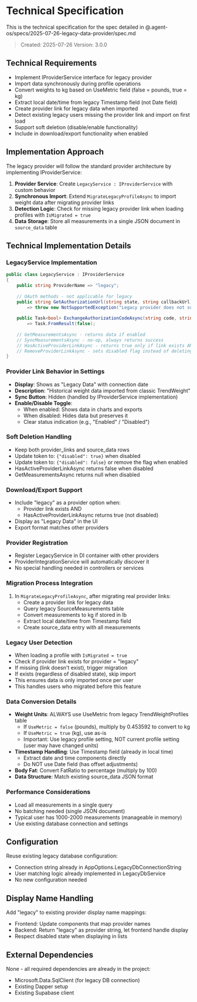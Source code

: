 # Technical Specification

This is the technical specification for the spec detailed in @.agent-os/specs/2025-07-26-legacy-data-provider/spec.md

> Created: 2025-07-26
> Version: 3.0.0

## Technical Requirements

- Implement IProviderService interface for legacy provider
- Import data synchronously during profile operations
- Convert weights to kg based on UseMetric field (false = pounds, true = kg)
- Extract local date/time from legacy Timestamp field (not Date field)
- Create provider link for legacy data when imported
- Detect existing legacy users missing the provider link and import on first load
- Support soft deletion (disable/enable functionality)
- Include in download/export functionality when enabled

## Implementation Approach

The legacy provider will follow the standard provider architecture by implementing IProviderService:

1. **Provider Service**: Create `LegacyService : IProviderService` with custom behavior
2. **Synchronous Import**: Extend `MigrateLegacyProfileAsync` to import weight data after migrating provider links
3. **Detection Logic**: Check for missing legacy provider link when loading profiles with `IsMigrated = true`
4. **Data Storage**: Store all measurements in a single JSON document in `source_data` table

## Technical Implementation Details

### LegacyService Implementation

```csharp
public class LegacyService : IProviderService
{
    public string ProviderName => "legacy";
    
    // OAuth methods - not applicable for legacy
    public string GetAuthorizationUrl(string state, string callbackUrl) 
        => throw new NotSupportedException("Legacy provider does not support OAuth");
        
    public Task<bool> ExchangeAuthorizationCodeAsync(string code, string callbackUrl, Guid userId)
        => Task.FromResult(false);
    
    // GetMeasurementsAsync - returns data if enabled
    // SyncMeasurementsAsync - no-op, always returns success
    // HasActiveProviderLinkAsync - returns true only if link exists AND not disabled
    // RemoveProviderLinkAsync - sets disabled flag instead of deleting
}
```

### Provider Link Behavior in Settings
- **Display**: Shows as "Legacy Data" with connection date
- **Description**: "Historical weight data imported from classic TrendWeight"
- **Sync Button**: Hidden (handled by IProviderService implementation)
- **Enable/Disable Toggle**: 
  - When enabled: Shows data in charts and exports
  - When disabled: Hides data but preserves it
  - Clear status indication (e.g., "Enabled" / "Disabled")

### Soft Deletion Handling
- Keep both provider_links and source_data rows
- Update token to: `{"disabled": true}` when disabled
- Update token to: `{"disabled": false}` or remove the flag when enabled
- HasActiveProviderLinkAsync returns false when disabled
- GetMeasurementsAsync returns null when disabled

### Download/Export Support
- Include "legacy" as a provider option when:
  - Provider link exists AND
  - HasActiveProviderLinkAsync returns true (not disabled)
- Display as "Legacy Data" in the UI
- Export format matches other providers

### Provider Registration
- Register LegacyService in DI container with other providers
- ProviderIntegrationService will automatically discover it
- No special handling needed in controllers or services

### Migration Process Integration
1. In `MigrateLegacyProfileAsync`, after migrating real provider links:
   - Create a provider link for legacy data
   - Query legacy SourceMeasurements table
   - Convert measurements to kg if stored in lb
   - Extract local date/time from Timestamp field
   - Create source_data entry with all measurements

### Legacy User Detection
- When loading a profile with `IsMigrated = true`
- Check if provider link exists for provider = "legacy"
- If missing (link doesn't exist), trigger migration
- If exists (regardless of disabled state), skip import
- This ensures data is only imported once per user
- This handles users who migrated before this feature

### Data Conversion Details
- **Weight Units**: ALWAYS use UseMetric from legacy TrendWeightProfiles table
  - If `UseMetric = false` (pounds), multiply by 0.453592 to convert to kg
  - If `UseMetric = true` (kg), use as-is
  - Important: Use legacy profile setting, NOT current profile setting (user may have changed units)
- **Timestamp Handling**: Use Timestamp field (already in local time)
  - Extract date and time components directly
  - Do NOT use Date field (has offset adjustments)
- **Body Fat**: Convert FatRatio to percentage (multiply by 100)
- **Data Structure**: Match existing source_data JSON format

### Performance Considerations
- Load all measurements in a single query
- No batching needed (single JSON document)
- Typical user has 1000-2000 measurements (manageable in memory)
- Use existing database connection and settings

## Configuration

Reuse existing legacy database configuration:
- Connection string already in AppOptions.LegacyDbConnectionString
- User matching logic already implemented in LegacyDbService
- No new configuration needed

## Display Name Handling

Add "legacy" to existing provider display name mappings:
- Frontend: Update components that map provider names
- Backend: Return "legacy" as provider string, let frontend handle display
- Respect disabled state when displaying in lists

## External Dependencies

None - all required dependencies are already in the project:
- Microsoft.Data.SqlClient (for legacy DB connection)
- Existing Dapper setup
- Existing Supabase client